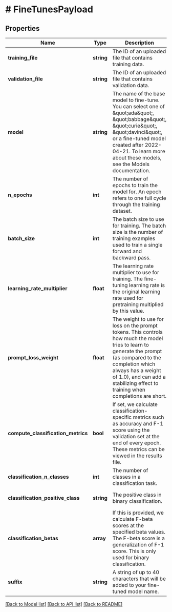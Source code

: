 # # FineTunesPayload

## Properties

Name | Type | Description | Notes
------------ | ------------- | ------------- | -------------
**training_file** | **string** | The ID of an uploaded file that contains training data. | [optional]
**validation_file** | **string** | The ID of an uploaded file that contains validation data. | [optional]
**model** | **string** | The name of the base model to fine-tune. You can select one of \&quot;ada\&quot;, \&quot;babbage\&quot;, \&quot;curie\&quot;, \&quot;davinci\&quot;, or a fine-tuned model created after 2022-04-21. To learn more about these models, see the Models documentation. | [optional] [default to 'curie']
**n_epochs** | **int** | The number of epochs to train the model for. An epoch refers to one full cycle through the training dataset. | [optional] [default to 4]
**batch_size** | **int** | The batch size to use for training. The batch size is the number of training examples used to train a single forward and backward pass. | [optional]
**learning_rate_multiplier** | **float** | The learning rate multiplier to use for training. The fine-tuning learning rate is the original learning rate used for pretraining multiplied by this value. | [optional]
**prompt_loss_weight** | **float** | The weight to use for loss on the prompt tokens. This controls how much the model tries to learn to generate the prompt (as compared to the completion which always has a weight of 1.0), and can add a stabilizing effect to training when completions are short. | [optional] [default to 0.01]
**compute_classification_metrics** | **bool** | If set, we calculate classification-specific metrics such as accuracy and F-1 score using the validation set at the end of every epoch. These metrics can be viewed in the results file. | [optional] [default to false]
**classification_n_classes** | **int** | The number of classes in a classification task. | [optional]
**classification_positive_class** | **string** | The positive class in binary classification. | [optional] [default to 'null']
**classification_betas** | **array** | If this is provided, we calculate F-beta scores at the specified beta values. The F-beta score is a generalization of F-1 score. This is only used for binary classification. | [optional]
**suffix** | **string** | A string of up to 40 characters that will be added to your fine-tuned model name. | [optional] [default to 'null']

[[Back to Model list]](../../README.md#models) [[Back to API list]](../../README.md#endpoints) [[Back to README]](../../README.md)
